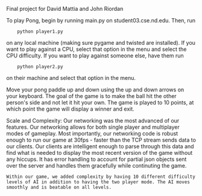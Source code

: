 Final project for David Mattia and John Riordan

To play Pong, begin by running main.py on student03.cse.nd.edu.
Then, run 

		python player1.py 

on any local machine (making sure pygame and twisted are installed).
If you want to play against a CPU, select that option in the menu and select the CPU difficulty.
If you want to play against someone else, have them run 

		python player2.py 

on their machine and select that option in the menu.

Move your pong paddle up and down using the up and down arrows on your keyboard.
The goal of the game is to make the ball hit the other person's side and not let it hit your own.
The game is played to 10 points, at which point the game will display a winner and exit.

Scale and Complexity:
	Our networking was the most advanced of our features. Our networking allows for both single player and multiplayer modes of gameplay. Most importantly, our networking code is robust enough to run our game at 30fps - faster than the TCP stream sends data to our clients.  Our clients are intelligent enough to parse through this data and find what is needed to display the most recent version of the game without any hiccups.  It has error handling to account for partial json objects sent over the server and handles them gracefully while continuting the game.

	Within our game, we added complexity by having 10 different difficulty levels of AI in addition to having the two player mode. The AI moves smoothly and is beatable on all levels.
